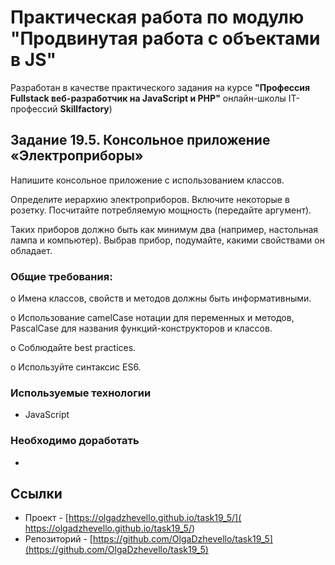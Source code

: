 # Практическая работа по модулю "Продвинутая работа с объектами в JS"

Разработан в качестве практического задания на курсе **"Профессия Fullstack веб-разработчик на JavaScript и PHP"** oнлайн-школы IT-профессий **Skillfactory**)

## Задание 19.5. Консольное приложение «Электроприборы»

Напишите консольное приложение с использованием классов.

Определите иерархию электроприборов. Включите некоторые в розетку. Посчитайте потребляемую мощность (передайте аргумент). 

Таких приборов должно быть как минимум два (например, настольная лампа и компьютер). Выбрав прибор, подумайте, какими свойствами он обладает.


### Общие требования:

o	Имена классов, свойств и методов должны быть информативными.

o	Использование camelCase нотации для переменных и методов, PascalCase для названия функций-конструкторов и классов.

o	Соблюдайте best practices.

o	Используйте синтаксис ES6.


### Используемые технологии

* JavaScript

### Необходимо доработать

* 

## Ссылки

* Проект - [https://olgadzhevello.github.io/task19_5/]( https://olgadzhevello.github.io/task19_5/) 
* Репозиторий - [https://github.com/OlgaDzhevello/task19_5](https://github.com/OlgaDzhevello/task19_5)
